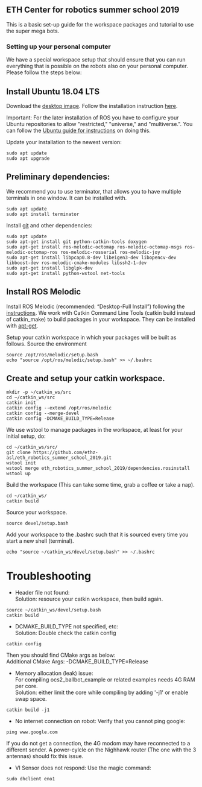 ## ETH Center for robotics summer school 2019

This is a basic set-up guide for the workspace packages and tutorial to use the super mega bots.

### Setting up your personal computer

We have a special workspace setup that should ensure that you can run everything that is possible on the robots also on your personal computer. Please follow the steps below:

## Install Ubuntu 18.04 LTS

Download the [desktop image](http://releases.ubuntu.com/18.04/).
Follow the installation instruction [here](https://tutorials.ubuntu.com/tutorial/tutorial-install-ubuntu-desktop).

Important: For the later installation of ROS you have to configure your Ubuntu repositories to allow "restricted," "universe," and "multiverse.". You can follow the [Ubuntu guide for instructions](https://help.ubuntu.com/community/Repositories/Ubuntu) on doing this.

Update your installation to the newest version:
```
sudo apt update
sudo apt upgrade
```
## Preliminary dependencies:
We recommend you to use terminator, that allows you to have multiple terminals in one window.
It can be installed with.
```
sudo apt update
sudo apt install terminator
```
Install [git](https://www.atlassian.com/git/tutorials/what-is-git) and other dependencies:
```
sudo apt update
sudo apt-get install git python-catkin-tools doxygen 
sudo apt-get install ros-melodic-octomap ros-melodic-octomap-msgs ros-melodic-octomap-ros ros-melodic-rosserial ros-melodic-joy
sudo apt-get install libpcap0.8-dev libeigen3-dev libopencv-dev libboost-dev ros-melodic-cmake-modules libssh2-1-dev 
sudo apt-get install libglpk-dev
sudo apt-get install python-wstool net-tools
```
## Install ROS Melodic

Install ROS Melodic (recommended: “Desktop-Full Install”) following the [instructions](http://wiki.ros.org/melodic/Installation/Ubuntu). We work with Catkin Command Line Tools (catkin build instead of catkin_make) to build
packages in your workspace. They can be installed with [apt-get](http://catkin-tools.readthedocs.io/en/latest/installing.html#installing-on-ubuntu-with-apt-get).

Setup your catkin workspace in which your packages will be built as follows.
Source the environment
```
source /opt/ros/melodic/setup.bash
echo "source /opt/ros/melodic/setup.bash" >> ~/.bashrc
```
## Create and setup your catkin workspace.
```
mkdir -p ~/catkin_ws/src
cd ~/catkin_ws/src
catkin init
catkin config --extend /opt/ros/melodic
catkin config --merge-devel
catkin config -DCMAKE_BUILD_TYPE=Release
```
We use wstool to manage packages in the workspace, at least for your initial setup, do:
```
cd ~/catkin_ws/src/
git clone https://github.com/ethz-asl/eth_robotics_summer_school_2019.git
wstool init
wstool merge eth_robotics_summer_school_2019/dependencies.rosinstall
wstool up
```
Build the workspace (This can take some time, grab a coffee or take a nap).
```
cd ~/catkin_ws/
catkin build
```
Source your workspace.
```
source devel/setup.bash
```
Add your workspace to the .bashrc such that it is sourced every time you start a new
shell (terminal).
```
echo "source ~/catkin_ws/devel/setup.bash" >> ~/.bashrc
```

# Troubleshooting  
* Header file not found:  
Solution: resource your catkin workspace, then build again.  
```
source ~/catkin_ws/devel/setup.bash  
catkin build  
```

* DCMAKE_BUILD_TYPE not specified, etc:  
Solution: Double check the catkin config  
```
catkin config  
```
Then you should find CMake args as below:  
Additional CMake Args: -DCMAKE_BUILD_TYPE=Release  

* Memory allocation (leak) issue:  
For compiling ocs2_ballbot_example or related examples needs 4G RAM per core.  
Solution: either limit the core while compiling by adding '-j1' or enable swap space.  
```
catkin build -j1
```

* No internet connection on robot:
Verify that you cannot ping google:
```
ping www.google.com  
```
If you do not get a connection, the 4G modom may have reconnected to a different sender. A power-cylcle on the Nighhawk router (The one with the 3 antennas) should fix this issue.

* VI Sensor does not respond:
Use the magic command:
```
sudo dhclient eno1
```
